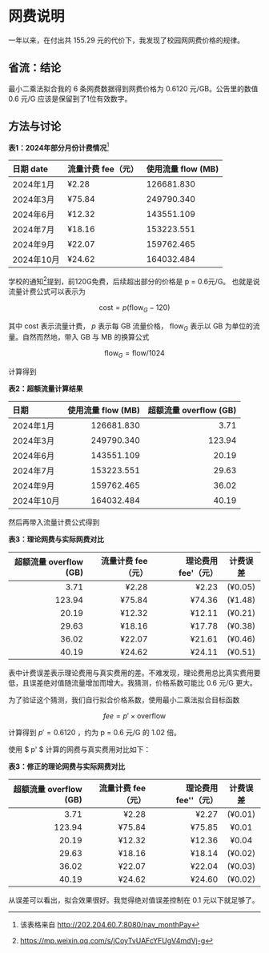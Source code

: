 # 网费说明

一年以来，在付出共 155.29 元的代价下，我发现了校园网网费价格的规律。

## 省流：结论

最小二乘法拟合我的 6 条网费数据得到网费价格为 0.6120 元/GB。公告里的数值 0.6 元/G 应该是保留到了1位有效数字。

## 方法与讨论

**表1：2024年部分月份计费情况**[^1]

| 日期 date  | 流量计费 fee（元） | 使用流量 flow (MB) |
| :--------- | :----------------- | :----------------- |
| 2024年1月  | ¥2.28              | 126681.830         |
| 2024年3月  | ¥75.84             | 249790.340         |
| 2024年6月  | ¥12.32             | 143551.109         |
| 2024年7月  | ¥18.16             | 153223.551         |
| 2024年9月  | ¥22.07             | 159762.465         |
| 2024年10月 | ¥24.62             | 164032.484         |

学校的通知[^2]提到，前120G免费，后续超出部分的价格是 p = 0.6元/G。
也就是说流量计费公式可以表示为

$$
\text{cost} = p (\text{flow}_{G} - 120)
$$

其中 $\text{cost}$ 表示流量计费， $p$ 表示每 GB 流量价格， $\text{flow}_{G}$ 表示以 GB 为单位的流量。自然而然地，带入 GB 与 MB 的换算公式

$$
\text{flow}_{G} = \text{flow} / 1024
$$

计算得到

**表2：超额流量计算结果**

| 日期       | 使用流量 flow (MB) | 超额流量 overflow (GB) |
| :--------- | -----------------: | ---------------------: |
| 2024年1月  |         126681.830 |                   3.71 |
| 2024年3月  |         249790.340 |                 123.94 |
| 2024年6月  |         143551.109 |                  20.19 |
| 2024年7月  |         153223.551 |                  29.63 |
| 2024年9月  |         159762.465 |                  36.02 |
| 2024年10月 |         164032.484 |                  40.19 |

然后再带入流量计费公式得到

**表3：理论网费与实际网费对比**

| 超额流量 overflow (GB) | 流量计费 fee（元） | 理论费用 fee'（元） | 计费误差 |
| ---------------------: | -----------------: | ------------------: | :------: |
|                   3.71 |              ¥2.28 |               ¥2.23 | (¥0.05)  |
|                 123.94 |             ¥75.84 |              ¥74.36 | (¥1.48)  |
|                  20.19 |             ¥12.32 |              ¥12.11 | (¥0.21)  |
|                  29.63 |             ¥18.16 |              ¥17.78 | (¥0.38)  |
|                  36.02 |             ¥22.07 |              ¥21.61 | (¥0.46)  |
|                  40.19 |             ¥24.62 |              ¥24.11 | (¥0.51)  |

表中计费误差表示理论费用与真实费用的差。不难发现，理论费用总比真实费用要低，且误差绝对值随流量增加而增大。我猜测，价格系数可能比 0.6 元/G 更大。

为了验证这个猜测，我们自行拟合价格系数，使用最小二乘法拟合目标函数

$$
fee = p' \times \text{overflow}
$$

计算得到 $p' = 0.6120$ ，约为 p = 0.6 元/G 的 1.02 倍。

使用 $ p' $ 计算的网费与真实费用对比如下：


**表3：修正的理论网费与实际网费对比**

| 超额流量 overflow (GB) | 流量计费 fee（元） | 理论费用 fee''（元） | 计费误差 |
| ---------------------: | -----------------: | -------------------: | :------: |
|                   3.71 |              ¥2.28 |                ¥2.27 | (¥0.01)  |
|                 123.94 |             ¥75.84 |               ¥75.85 |  ¥0.01   |
|                  20.19 |             ¥12.32 |               ¥12.36 |  ¥0.04   |
|                  29.63 |             ¥18.16 |               ¥18.14 | (¥0.02)  |
|                  36.02 |             ¥22.07 |               ¥22.04 | (¥0.03)  |
|                  40.19 |             ¥24.62 |               ¥24.60 | (¥0.02)  |

从误差可以看出，拟合效果很好。我觉得绝对值误差控制在 0.1 元以下就足够了。

[^1]: 该表格来自 http://202.204.60.7:8080/nav_monthPay
[^2]: https://mp.weixin.qq.com/s/jCoyTvUAFcYFUgV4mdVj-g
